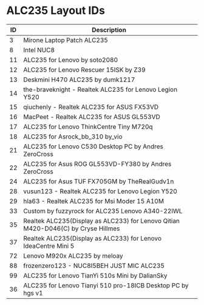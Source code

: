 # ALC235 Layout IDs

| ID | Description |
|---|---|
| 3 | Mirone Laptop Patch ALC235 |
| 8 | Intel NUC8 |
| 11 | ALC235 for Lenovo by soto2080 |
| 12 | ALC235 for Lenovo Rescuer 15ISK by Z39 |
| 13 | Deskmini H470 ALC235 by dumk1217 |
| 14 | the-braveknight - Realtek ALC235 for Lenovo Legion Y520 |
| 15 | qiuchenly - Realtek ALC235 for ASUS FX53VD |
| 16 | MacPeet - Realtek ALC235 for ASUS GL553VD |
| 17 | ALC235 for Lenovo ThinkCentre Tiny M720q |
| 18 | ALC235 for Asrock_bb_310 by_vio |
| 21 | ALC235 for Lenovo C530 Desktop PC by Andres ZeroCross |
| 22 | ALC235 for Asus ROG GL553VD-FY380 by Andres ZeroCross |
| 24 | ALC235 for Asus TUF FX705GM by TheRealGudv1n |
| 28 | vusun123 - Realtek ALC235 for Lenovo Legion Y520 |
| 29 | hla63 - Realtek ALC235 for Msi Moder 15 A10M |
| 33 | Custom by fuzzyrock for ALC235 Lenovo A340-22IWL |
| 35 | Realtek ALC235(Display as ALC233) for Lenovo Qitian M420-D046(C) by Cryse Hillmes |
| 37 | Realtek ALC235(Display as ALC233) for Lenovo IdeaCentre Mini 5 |
| 72 | Lenovo M920x ALC235 by meloay |
| 88 | frozenzero123 - NUC8I5BEH JUST MIC ALC235 |
| 99 | ALC235 for Lenovo TianYi 510s Mini by DalianSky |
| 36 | ALC235 for Lenovo Tianyi 510 pro-18ICB Desktop PC by hgs v1 |
